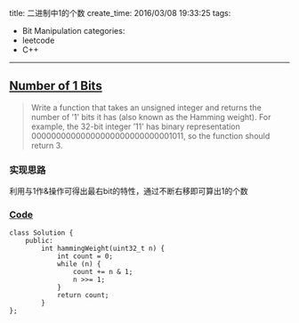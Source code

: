 title: 二进制中1的个数
create_time: 2016/03/08 19:33:25
tags:
- Bit Manipulation
categories:
- leetcode
- C++

---
## [Number of 1 Bits](https://leetcode.com/problems/number-of-1-bits/)
> Write a function that takes an unsigned integer and returns the number of ’1' bits it has (also known as the Hamming weight).
> For example, the 32-bit integer ’11' has binary representation 00000000000000000000000000001011, so the function should return 3.

### 实现思路
利用与1作&操作可得出最右bit的特性，通过不断右移即可算出1的个数

### [Code](https://github.com/Finalcheat/leetcode/blob/master/src/Number-of-1-Bits.cpp)
```
class Solution {
    public:
        int hammingWeight(uint32_t n) {
            int count = 0;
            while (n) {
                count += n & 1;
                n >>= 1;
            }
            return count;
        }
};
```
